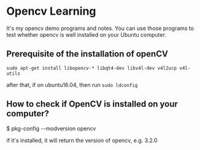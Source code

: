 # Opencv Learning

It's my opencv demo programs and notes. You can use those programs to test whether opencv is well installed on your Ubuntu computer.

## Prerequisite of the installation of openCV

`sudo apt-get install libopencv-* libqt4-dev libv4l-dev v4l2ucp v4l-utils`

after that, if on ubuntu16.04, then run `sudo ldconfig`
## How to check if OpenCV is installed on your computer?

$ pkg-config --modversion opencv

if it's installed, it will return the version of opencv, e.g. 3.2.0
